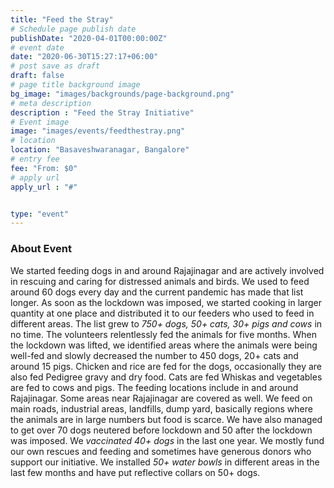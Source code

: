 ```yaml
---
title: "Feed the Stray"
# Schedule page publish date
publishDate: "2020-04-01T00:00:00Z"
# event date
date: "2020-06-30T15:27:17+06:00"
# post save as draft
draft: false
# page title background image
bg_image: "images/backgrounds/page-background.png"
# meta description
description : "Feed the Stray Initiative"
# Event image
image: "images/events/feedthestray.png"
# location
location: "Basaveshwaranagar, Bangalore"
# entry fee
fee: "From: $0"
# apply url
apply_url : "#"


type: "event"
---
```


### About Event

We started feeding dogs in and around Rajajinagar and are actively involved in rescuing and caring for distressed animals and birds. We used to feed around 60 dogs every day and the current pandemic has made that list longer. As soon as the lockdown was imposed, we started cooking in larger quantity at one place and distributed it to our feeders who used to feed in different areas. The list grew to _750+ dogs, 50+ cats, 30+ pigs and cows_ in no time. The volunteers relentlessly fed the animals for five months. When the lockdown was lifted, we identified areas where the animals were being well-fed and slowly decreased the number to 450 dogs, 20+ cats and around 15 pigs. Chicken and rice are fed for the dogs, occasionally they are also fed Pedigree gravy and dry food. Cats are fed Whiskas and vegetables are fed to cows and pigs. The feeding locations include in and around Rajajinagar. Some areas near Rajajinagar are covered as well. We feed on main roads, industrial areas, landfills, dump yard, basically regions where the animals are in large numbers but food is scarce. 
We have also managed to get over 70 dogs neutered before lockdown and 50 after the lockdown was imposed. We _vaccinated 40+ dogs_ in the last one year. 
We mostly fund our own rescues and feeding and sometimes have generous donors who support our initiative. We installed _50+ water bowls_ in different areas in the last few months and have put reflective collars on 50+ dogs. 
